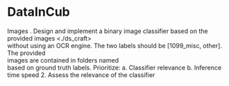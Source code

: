 # DataInCub
Images
.
Design	and	implement	a	binary	image	classifier	based	on	the	provided	images	<./ds_craft>	
without	using	an	OCR	engine.		The	two	labels	should	be	[1099_misc,	other].		The	provided	
images	are	contained	in	folders	named	
based	on	ground	truth	labels.		Prioritize:
a.
Classifier	relevance
b.
Inference	time	speed
2.
Assess	the	relevance	of	the	classifier	
